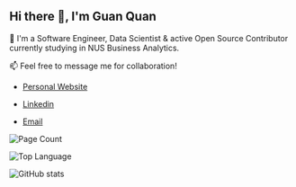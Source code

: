 <h2>Hi there 👋, I'm Guan Quan</h2>

<!--
**guanquann/guanquann** is a ✨ _special_ ✨ repository because its `README.md` (this file) appears on your GitHub profile.

Here are some ideas to get you started:

- 🔭 I’m currently working on ...
- 🌱 I’m currently learning ...
- 👯 I’m looking to collaborate on ...
- 🤔 I’m looking for help with ...
- 💬 Ask me about ...
- 📫 How to reach me: ...
- 😄 Pronouns: ...
- ⚡ Fun fact: ...
-->

<p>💬 I'm a Software Engineer, Data Scientist & active Open Source Contributor currently studying in NUS Business Analytics.</p>

<p>📫 Feel free to message me for collaboration!</p>

<ul>
  <li><p><a href="https://guanquann.github.io/" target="_blank">Personal Website</a></p></li>
  <li><p><a href="https://www.linkedin.com/in/guan-quan-tan-7328ba226/" target="_blank">Linkedin</a></p></li>
  <li><p><a href="mailto:emailstocksera@gmail.com" target="_blank">Email</a></p></li>
</ul>

![Page Count](https://komarev.com/ghpvc/?username=guanquann&style=for-the-badge)

![Top Language](https://github-readme-stats.vercel.app/api/top-langs/?username=guanquann&layout=compact)

![GitHub stats](https://github-readme-stats.vercel.app/api?username=guanquann&show_icons=true)
